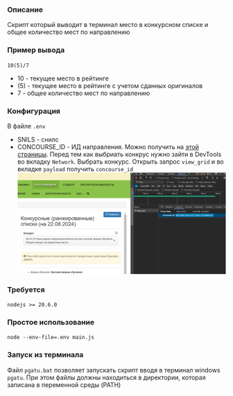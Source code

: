 ### Описание

Скрипт который выводит в терминал место в конкурсном списке и общее количество мест по направлению

### Пример вывода

```
10(5)/7
```

- 10 - текущее место в рейтинге
- (5) - текущее место в рейтинге с учетом сданных оригиналов
- 7 - общее количество мест по направлению

### Конфигурация

В файле `.env`

- SNILS - снилс
- CONCOURSE_ID - ИД направления. Можно получить на [этой страницы](https://pgsha.ru/candidate/rating_all/). Перед тем как выбриать конкрус нужно зайти в DevTools во вкладку `Network`. Выбрать конкурс. Открыть запрос `view_grid` и во вкладке `payload` получить `concourse_id`
  ![alt text](image.png)

### Требуется

```
nodejs >= 20.6.0
```

### Простое использование

```
node --env-file=.env main.js
```

### Запуск из терминала

Файл `pgatu.bat` позволяет запускать скрипт вводя в терминал windows `pgatu`. При этом файлы должны находиться в директории, которая записана в переменной среды (PATH)
